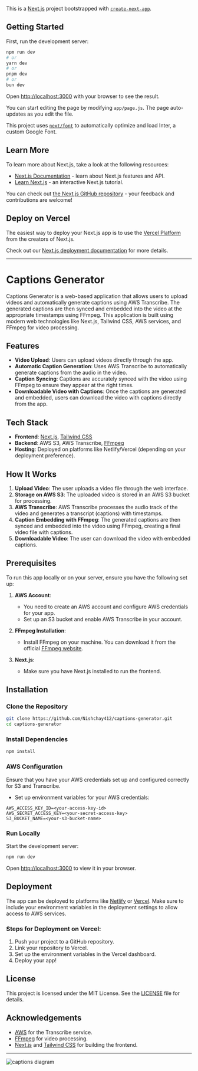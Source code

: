 This is a [Next.js](https://nextjs.org/) project bootstrapped with [`create-next-app`](https://github.com/vercel/next.js/tree/canary/packages/create-next-app).

## Getting Started

First, run the development server:

```bash
npm run dev
# or
yarn dev
# or
pnpm dev
# or
bun dev
```

Open [http://localhost:3000](http://localhost:3000) with your browser to see the result.

You can start editing the page by modifying `app/page.js`. The page auto-updates as you edit the file.

This project uses [`next/font`](https://nextjs.org/docs/basic-features/font-optimization) to automatically optimize and load Inter, a custom Google Font.

## Learn More

To learn more about Next.js, take a look at the following resources:

- [Next.js Documentation](https://nextjs.org/docs) - learn about Next.js features and API.
- [Learn Next.js](https://nextjs.org/learn) - an interactive Next.js tutorial.

You can check out [the Next.js GitHub repository](https://github.com/vercel/next.js/) - your feedback and contributions are welcome!

## Deploy on Vercel

The easiest way to deploy your Next.js app is to use the [Vercel Platform](https://vercel.com/new?utm_medium=default-template&filter=next.js&utm_source=create-next-app&utm_campaign=create-next-app-readme) from the creators of Next.js.

Check out our [Next.js deployment documentation](https://nextjs.org/docs/deployment) for more details.



---

# Captions Generator

Captions Generator is a web-based application that allows users to upload videos and automatically generate captions using AWS Transcribe. The generated captions are then synced and embedded into the video at the appropriate timestamps using FFmpeg. This application is built using modern web technologies like Next.js, Tailwind CSS, AWS services, and FFmpeg for video processing.

## Features

- **Video Upload**: Users can upload videos directly through the app.
- **Automatic Caption Generation**: Uses AWS Transcribe to automatically generate captions from the audio in the video.
- **Caption Syncing**: Captions are accurately synced with the video using FFmpeg to ensure they appear at the right times.
- **Downloadable Video with Captions**: Once the captions are generated and embedded, users can download the video with captions directly from the app.

## Tech Stack

- **Frontend**: [Next.js](https://nextjs.org/), [Tailwind CSS](https://tailwindcss.com/)
- **Backend**: AWS S3, AWS Transcribe, [FFmpeg](https://ffmpeg.org/)
- **Hosting**: Deployed on platforms like Netlify/Vercel (depending on your deployment preference).

## How It Works

1. **Upload Video**: The user uploads a video file through the web interface.
2. **Storage on AWS S3**: The uploaded video is stored in an AWS S3 bucket for processing.
3. **AWS Transcribe**: AWS Transcribe processes the audio track of the video and generates a transcript (captions) with timestamps.
4. **Caption Embedding with FFmpeg**: The generated captions are then synced and embedded into the video using FFmpeg, creating a final video file with captions.
5. **Downloadable Video**: The user can download the video with embedded captions.

## Prerequisites

To run this app locally or on your server, ensure you have the following set up:

1. **AWS Account**: 
   - You need to create an AWS account and configure AWS credentials for your app.
   - Set up an S3 bucket and enable AWS Transcribe in your account.
   
2. **FFmpeg Installation**: 
   - Install FFmpeg on your machine. You can download it from the official [FFmpeg website](https://ffmpeg.org/download.html).
   
3. **Next.js**: 
   - Make sure you have Next.js installed to run the frontend.

## Installation

### Clone the Repository

```bash
git clone https://github.com/Nishchay412/captions-generator.git
cd captions-generator
```

### Install Dependencies

```bash
npm install
```

### AWS Configuration

Ensure that you have your AWS credentials set up and configured correctly for S3 and Transcribe.

- Set up environment variables for your AWS credentials:

```
AWS_ACCESS_KEY_ID=<your-access-key-id>
AWS_SECRET_ACCESS_KEY=<your-secret-access-key>
S3_BUCKET_NAME=<your-s3-bucket-name>
```

### Run Locally

Start the development server:

```bash
npm run dev
```

Open [http://localhost:3000](http://localhost:3000) to view it in your browser.

## Deployment

The app can be deployed to platforms like [Netlify](https://www.netlify.com/) or [Vercel](https://vercel.com/). Make sure to include your environment variables in the deployment settings to allow access to AWS services.

### Steps for Deployment on Vercel:

1. Push your project to a GitHub repository.
2. Link your repository to Vercel.
3. Set up the environment variables in the Vercel dashboard.
4. Deploy your app!

## License

This project is licensed under the MIT License. See the [LICENSE](LICENSE) file for details.

## Acknowledgements

- [AWS](https://aws.amazon.com/) for the Transcribe service.
- [FFmpeg](https://ffmpeg.org/) for video processing.
- [Next.js](https://nextjs.org/) and [Tailwind CSS](https://tailwindcss.com/) for building the frontend.

---


![captions diagram](https://github.com/user-attachments/assets/3e207ae8-1426-4422-a44d-6ecbe4eb8a9f)


